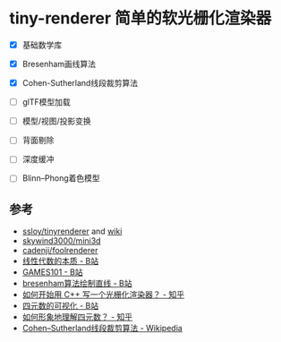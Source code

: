 # tiny-renderer 简单的软光栅化渲染器
- [x] 基础数学库
- [x] Bresenham画线算法
- [x] Cohen-Sutherland线段裁剪算法
- [ ] glTF模型加载
- [ ] 模型/视图/投影变换
- [ ] 背面剔除
- [ ] 深度缓冲
- [ ] Blinn–Phong着色模型


## 参考
- [ssloy/tinyrenderer](https://github.com/ssloy/tinyrenderer) and [wiki](https://github.com/ssloy/tinyrenderer/wiki)
- [skywind3000/mini3d](https://github.com/skywind3000/mini3d)
- [cadenji/foolrenderer](https://github.com/cadenji/foolrenderer#-how-to-learn-computer-graphics)
- [线性代数的本质 - B站](https://www.bilibili.com/video/BV1ys411472E)
- [GAMES101 - B站](https://www.bilibili.com/video/BV1X7411F744/)
- [bresenham算法绘制直线 - B站](https://www.bilibili.com/video/BV1364y1d7Lo)
- [如何开始用 C++ 写一个光栅化渲染器？ - 知乎](https://www.zhihu.com/question/24786878)
- [四元数的可视化 - B站](https://www.bilibili.com/video/BV1SW411y7W1)
- [如何形象地理解四元数？ - 知乎](https://www.zhihu.com/question/23005815)
- [Cohen–Sutherland线段裁剪算法 - Wikipedia](https://en.wikipedia.org/wiki/Cohen%E2%80%93Sutherland_algorithm)
